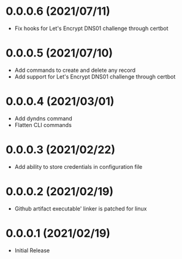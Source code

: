 0.0.0.6 (2021/07/11)
====================
* Fix hooks for Let's Encrypt DNS01 challenge through certbot

0.0.0.5 (2021/07/10)
====================
* Add commands to create and delete any record
* Add support for Let's Encrypt DNS01 challenge through certbot

0.0.0.4 (2021/03/01)
====================
* Add dyndns command
* Flatten CLI commands

0.0.0.3 (2021/02/22)
====================
* Add ability to store credentials in configuration file

0.0.0.2 (2021/02/19)
====================
* Github artifact executable' linker is patched for linux

0.0.0.1 (2021/02/19)
====================
* Initial Release

